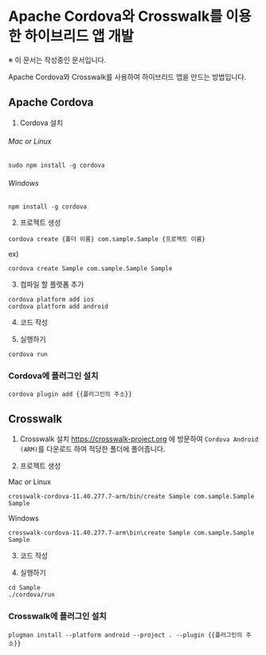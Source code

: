 # Apache Cordova와 Crosswalk를 이용한 하이브리드 앱 개발
※ 이 문서는 작성중인 문서입니다.

Apache Cordova와 Crosswalk를 사용하여 하이브리드 앱을 만드는 방법입니다.

## Apache Cordova

1. Cordova 설치

###### Mac or Linux
```
sudo npm install -g cordova
```

###### Windows
```
npm install -g cordova
```

2. 프로젝트 생성

```
cordova create {폴더 이름} com.sample.Sample {프로젝트 이름}
```

ex)
```
cordova create Sample com.sample.Sample Sample
```

3. 컴파일 할 플랫폼 추가
```
cordova platform add ios
cordova platform add android
```

4. 코드 작성

5. 실행하기
```
cordova run
```

### Cordova에 플러그인 설치
```
cordova plugin add {{플러그인의 주소}}
```

## Crosswalk

1. Crosswalk 설치
https://crosswalk-project.org 에 방문하여 `Cordova Android (ARM)`를 다운로드 하여 적당한 폴더에 풀어줍니다.

2. 프로젝트 생성

Mac or Linux
```
crosswalk-cordova-11.40.277.7-arm/bin/create Sample com.sample.Sample Sample
```

Windows
```
crosswalk-cordova-11.40.277.7-arm\bin\create Sample com.sample.Sample Sample
```

3. 코드 작성

4. 실행하기
```
cd Sample
./cordova/run
```

### Crosswalk에 플러그인 설치
```
plugman install --platform android --project . --plugin {{플러그인의 주소}}
```